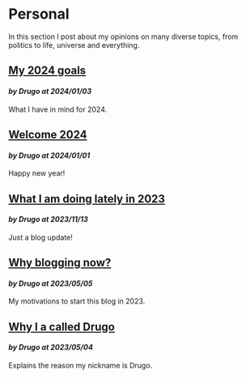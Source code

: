 # Personal

In this section I post about my opinions on many diverse topics, from politics
to life, universe and everything.

## [My 2024 goals](/articles/personal/my_2024_goals)
#### *by Drugo at 2024/01/03*
What I have in mind for 2024.

## [Welcome 2024](/articles/personal/welcome_2024)
#### *by Drugo at 2024/01/01*
Happy new year!

## [What I am doing lately in 2023](/articles/personal/what_i_am_doing_late_2023)
#### *by Drugo at 2023/11/13*
Just a blog update!

## [Why blogging now?](/articles/personal/why_blog)
#### *by Drugo at 2023/05/05*
My motivations to start this blog in 2023.

## [Why I a called Drugo](/articles/personal/about_my_nickname)
#### *by Drugo at 2023/05/04*

Explains the reason my nickname is Drugo.

